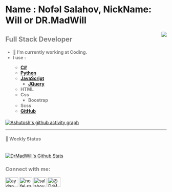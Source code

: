 # Name : Nofəl Salahov, NickName: Will or DR.MadWill

<img src="https://i.postimg.cc/GpGTg6Lh/learncode.gif" align="right" >

<font align="left"  color="gray"><h2>Full Stack Developer</h2>

<h4 align="left"> <ul>
  <li>🔭 I’m currently working at Coding.</li>
  <li>I use : </li>
   <ul>
   <li><a href="https://github.com/DrMadWill/PragmatechCsharpProject">C#</a></li>
   <li><a href="https://github.com/DrMadWill/PragmatechFoundationProject">Python</a></li>
   <li><a href="https://github.com/DrMadWill/JavaScript">JavaScript</a>
   <ul><li><a href="https://github.com/DrMadWill/JavaScript">JQuery</a></ul></li>
   <li>HTML</li>
   <li>Css
     <ul><li>Boostrap</li></ul>
   </li>
   <li>Scss</li>
   <li><a href="https://github.com/DrMadWill/GitHub">GitHub</a></li>

</ul>

</h4><font/>






 [![Ashutosh's github activity graph](https://activity-graph.herokuapp.com/graph?username=DrMadWill&theme=react-dark)](https://github.com/ashutosh00710/github-readme-activity-graph)
 
 --- 
#### :green_book:  Weekly Status


<!--START_SECTION:waka-->
<!--END_SECTION:waka-->

  

 
 <br/>
    <a href="https://github.com/DrMadWill"><img alt="DrMadWill's Github Stats" src="https://github-readme-stats.vercel.app/api?username=DrMadWill&show_icons=true&count_private=true&theme=tokyonight&hide_border=true" /></a>
  <br/>
  
 <h3 align="left">Connect with me:</h3>
 
<p align="left">
<a href="https://www.linkedin.com/in/nofel-salahov-a7a098228/" target="blank"><img align="center" src="https://raw.githubusercontent.com/rahuldkjain/github-profile-readme-generator/master/src/images/icons/Social/linked-in-alt.svg" alt="aydan samedova" height="30" width="40" /></a>
<a href="https://www.facebook.com/nofel.salahov.5" target="blank"><img align="center" src="https://raw.githubusercontent.com/rahuldkjain/github-profile-readme-generator/master/src/images/icons/Social/facebook.svg" alt="nofel.salahov.5" height="30" width="40" /></a>
<a href="https://www.instagram.com/salahov__nofel/" target="blank"><img align="center" src="https://raw.githubusercontent.com/rahuldkjain/github-profile-readme-generator/master/src/images/icons/Social/instagram.svg" alt="salahov__nofel" height="30" width="40" /></a>
<a href="https://medium.com/@DrMadWill" target="blank"><img align="center" src="https://raw.githubusercontent.com/rahuldkjain/github-profile-readme-generator/master/src/images/icons/Social/medium.svg" alt="@DrMadWill" height="30" width="40" /></a>
</p>

 

